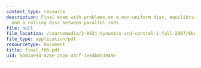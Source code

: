```yaml
---
content_type: resource
description: Final exam with problems on a non-uniform disc, equilibria and stability,
  and a rolling disc between parallel rods.
file: null
file_location: /coursemedia/2-003j-dynamics-and-control-i-fall-2007/8b81a994478e251643cf1e64b853949e_final_f06.pdf
file_type: application/pdf
resourcetype: Document
title: final_f06.pdf
uid: 8b81a994-478e-2516-43cf-1e64b853949e
---
```

